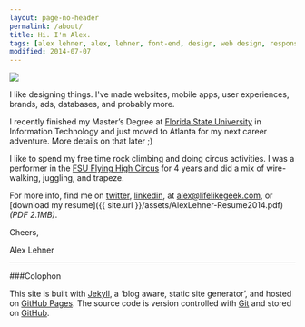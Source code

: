 ```yaml
---
layout: page-no-header
permalink: /about/
title: Hi. I'm Alex.
tags: [alex lehner, alex, lehner, font-end, design, web design, responsive, blog, minimalism, usability, ui, ux]
modified: 2014-07-07
---
```


<img src="{{ site.url }}/images/alex-lehner-about.jpg">

I like designing things. I've made websites, mobile apps, user experiences, brands, ads, databases, and probably more. 

I recently finished my Master’s Degree at [Florida State University](http://fsu.edu/ "FSU Website") in Information Technology and just moved to Atlanta for my next career adventure. More details on that later ;)

I like to spend my free time rock climbing and doing circus activities. I was a performer in the [FSU Flying High Circus](http://circus.fsu.edu/ "FSU Flying High Circus Website") for 4 years and did a mix of wire-walking, juggling, and trapeze.

For more info, find me on [twitter](https://twitter.com/AlexJLehner "Alex on Twitter"), [linkedin](http://linkedin.com/in/ajlehner "Alex on LinkedIn"), at [alex@lifelikegeek.com](mailto:alex@lifelikegeek.com), or [download my resume]({{ site.url }}/assets/AlexLehner-Resume2014.pdf) *(PDF 2.1MB)*. 

Cheers,

Alex Lehner

<hr>

###Colophon

This site is built with [Jekyll](https://github.com/mojombo/jekyll), a ‘blog aware, static site generator’, and hosted on [GitHub Pages](http://pages.github.com/). The source code is version controlled with [Git](http://git-scm.com/) and stored on [GitHub](https://github.com/alexlehner/).